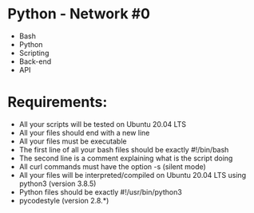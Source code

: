 # **Python - Network #0**

+ Bash
+ Python
+ Scripting
+ Back-end
+ API

# **Requirements:**

+ All your scripts will be tested on Ubuntu 20.04 LTS
+ All your files should end with a new line
+ All your files must be executable
+ The first line of all your bash files should be exactly #!/bin/bash
+ The second line is a comment explaining what is the script doing
+ All curl commands must have the option -s (silent mode)
+ All your files will be interpreted/compiled on Ubuntu 20.04 LTS using python3 (version 3.8.5)
+ Python files should be exactly #!/usr/bin/python3
+ pycodestyle (version 2.8.*)
